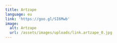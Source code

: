 ```yaml
---
title: Artzape
language: eu
link: 'https://goo.gl/SI6Mwb'
image:
  alt: Artzape
  url: /assets/images/uploads/link.artzape_0.jpg
---
```


